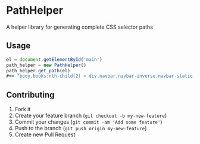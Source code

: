# PathHelper

A helper library for generating complete CSS selector paths

## Usage

```javascript
el = document.getElementById('main')
path_helper = new PathHelper()
path_helper.get_path(el)
#=> "body.books:nth-child(2) > div.navbar.navbar-inverse.navbar-static-top:nth-child(1) ~ div#main.container:nth-child(2)"
```

## Contributing

1. Fork it
2. Create your feature branch (`git checkout -b my-new-feature`)
3. Commit your changes (`git commit -am 'Add some feature'`)
4. Push to the branch (`git push origin my-new-feature`)
5. Create new Pull Request
